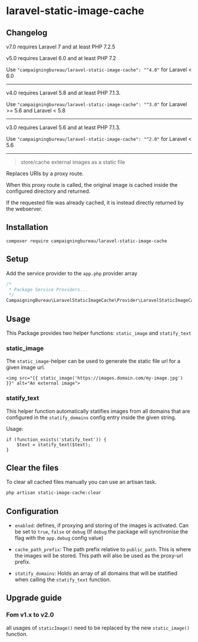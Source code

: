 # laravel-static-image-cache

## Changelog

v7.0 requires Laravel 7 and at least PHP 7.2.5

v5.0 requires Laravel 6.0 and at least PHP 7.2

Use `"campaigningbureau/laravel-static-image-cache": "^4.0"` for Laravel < 6.0

---

v4.0 requires Laravel 5.8 and at least PHP 7.1.3.

Use `"campaigningbureau/laravel-static-image-cache": "^3.0"` for Laravel >= 5.6 and Laravel < 5.8

---

v3.0 requires Laravel 5.6 and at least PHP 7.1.3.

Use `"campaigningbureau/laravel-static-image-cache": "^2.0"` for Laravel < 5.6

---

> store/cache external images as a static file

Replaces URIs by a proxy route.

When this proxy route is called, the original image is cached inside the configured directory and returned.

If the requested file was already cached, it is instead directly returned by the webserver.

## Installation

```
composer require campaigningbureau/laravel-static-image-cache
```

## Setup

Add the service provider to the `app.php` provider array
```php
/*
 * Package Service Providers...
 */
CampaigningBureau\LaravelStaticImageCache\Provider\LaravelStaticImageCacheProvider::class,
```

## Usage

This Package provides two helper functions: `static_image` and `statify_text`

### static_image

The `static_image`-helper can be used to generate the static file url for a given image url.

```blade
<img src="{{ static_image('https://images.domain.com/my-image.jpg') }}" alt="An external image">
```

### statify_text

This helper function automatically statifies images from all domains that are configured in the `statify_domains` config entry inside the given string.

Usage:

```blade
if (function_exists('statify_text')) {
    $text = statify_text($text);
}
```

## Clear the files
To clear all cached files manually you can use an artisan task.
```bash
php artisan static-image-cache:clear
```

## Configuration

- `enabled`: defines, if proxying and storing of the images is activated. Can be set to `true`, `false` or `debug` (If `debug` the package will synchronise the flag with the `app.debug` config value)

- `cache_path_prefix`: The path prefix relative to `public_path`. This is where the images will be stored. This path will also be used as the proxy-url prefix.

- `statify_domains`: Holds an array of all domains that will be statified when calling the `statify_text` function.

## Upgrade guide

### Fom v1.x to v2.0

all usages of `staticImage()` need to be replaced by the new `static_image()` function.
